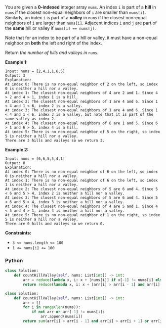 You are given a  **0-indexed**  integer array  `nums`. An index  `i`  is part of a  **hill**  in  `nums`  if the closest non-equal neighbors of  `i`  are smaller than  `nums[i]`. Similarly, an index  `i`  is part of a  **valley**  in  `nums`  if the closest non-equal neighbors of  `i`  are larger than  `nums[i]`. Adjacent indices  `i`  and  `j`  are part of the  **same**  hill or valley if  `nums[i] == nums[j]`.

Note that for an index to be part of a hill or valley, it must have a non-equal neighbor on  **both**  the left and right of the index.

Return  _the number of hills and valleys in_ `nums`.

**Example 1:**
```
Input: nums = [2,4,1,1,6,5]
Output: 3
Explanation:
At index 0: There is no non-equal neighbor of 2 on the left, so index 0 is neither a hill nor a valley.
At index 1: The closest non-equal neighbors of 4 are 2 and 1. Since 4 > 2 and 4 > 1, index 1 is a hill. 
At index 2: The closest non-equal neighbors of 1 are 4 and 6. Since 1 < 4 and 1 < 6, index 2 is a valley.
At index 3: The closest non-equal neighbors of 1 are 4 and 6. Since 1 < 4 and 1 < 6, index 3 is a valley, but note that it is part of the same valley as index 2.
At index 4: The closest non-equal neighbors of 6 are 1 and 5. Since 6 > 1 and 6 > 5, index 4 is a hill.
At index 5: There is no non-equal neighbor of 5 on the right, so index 5 is neither a hill nor a valley. 
There are 3 hills and valleys so we return 3.
```

**Example 2:**
```
Input: nums = [6,6,5,5,4,1]
Output: 0
Explanation:
At index 0: There is no non-equal neighbor of 6 on the left, so index 0 is neither a hill nor a valley.
At index 1: There is no non-equal neighbor of 6 on the left, so index 1 is neither a hill nor a valley.
At index 2: The closest non-equal neighbors of 5 are 6 and 4. Since 5 < 6 and 5 > 4, index 2 is neither a hill nor a valley.
At index 3: The closest non-equal neighbors of 5 are 6 and 4. Since 5 < 6 and 5 > 4, index 3 is neither a hill nor a valley.
At index 4: The closest non-equal neighbors of 4 are 5 and 1. Since 4 < 5 and 4 > 1, index 4 is neither a hill nor a valley.
At index 5: There is no non-equal neighbor of 1 on the right, so index 5 is neither a hill nor a valley.
There are 0 hills and valleys so we return 0.
```

**Constraints:**

-   `3 <= nums.length <= 100`
-   `1 <= nums[i] <= 100`


### Python
```python
class Solution:
    def countHillValley(self, nums: List[int]) -> int:
        arr = reduce(lambda x, i: x + [nums[i]] if x[-1] != nums[i] else x, range(1, len(nums)), [nums[0]])
        return reduce(lambda x, i: x + (arr[i] > arr[i - 1] and arr[i] > arr[i + 1] or arr[i] < arr[i - 1] and arr[i] < arr[i + 1]), range(1, len(arr) - 1), 0)
```

```python
class Solution:
    def countHillValley(self, nums: List[int]) -> int:
        arr = []
        for i in range(len(nums)):
            if not arr or arr[-1] != nums[i]:
                arr.append(nums[i])
        return sum(arr[i] > arr[i - 1] and arr[i] > arr[i + 1] or arr[i] < arr[i - 1] and arr[i] < arr[i + 1] for i in range(1, len(arr) - 1))
```